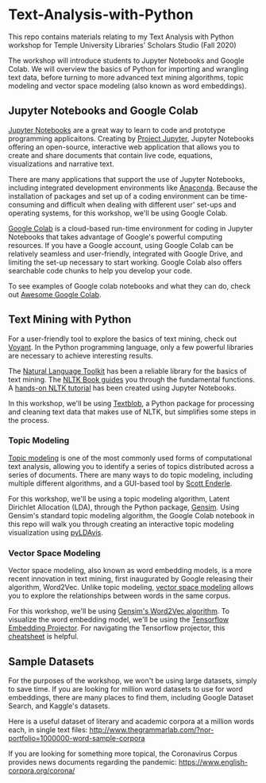 # Text-Analysis-with-Python

This repo contains materials relating to my Text Analysis with Python workshop for Temple University Libraries' Scholars Studio (Fall 2020)

The workshop will introduce students to Jupyter Notebooks and Google Colab. We will overview the basics of Python for importing and wrangling text data, before turning to more advanced text mining algorithms, topic modeling and vector space modeling (also known as word embeddings).

## Jupyter Notebooks and Google Colab

[Jupyter Notebooks](https://github.com/jupyter/notebook) are a great way to learn to code and prototype programming applicaitons. Creating by [Project Jupyter](https://jupyter.org/), Jupyter Notebooks offering an open-source, interactive web application that allows you to create and share documents that contain live code, equations, visualizations and narrative text. 

There are many applications that support the use of Jupyter Notebooks, including integrated development environments like [Anaconda](https://docs.anaconda.com/anaconda/navigator/). Because the installation of packages and set up of a coding environment can be time-consuming and difficult when dealing with different user' set-ups and operating systems, for this workshop, we'll be using Google Colab.

[Google Colab](https://colab.research.google.com/notebooks/intro.ipynb#recent=true) is a cloud-based run-time environment for coding in Jupyter Notebooks that takes advantage of Google's powerful computing resources. If you have a Google account, using Google Colab can be relatively seamless and user-friendly, integrated with Google Drive, and limiting the set-up necessary to start working. Google Colab also offers searchable code chunks to help you develop your code. 

To see examples of Google colab notebooks and what they can do, check out [Awesome Google Colab](https://github.com/firmai/awesome-google-colab).

## Text Mining with Python

For a user-friendly tool to explore the basics of text mining, check out [Voyant](https://voyant-tools.org/). In the Python programming language, only a few powerful libraries are necessary to achieve interesting results. 

The [Natural Language Toolkit](https://www.nltk.org) has been a reliable library for the basics of text mining. The [NLTK Book guides](https://www.nltk.org/book/) you through the fundamental functions. A [hands-on NLTK tutorial](https://github.com/hb20007/hands-on-nltk-tutorial) has been created using Jupyter Notebooks.

In this workshop, we'll be using [Textblob](https://textblob.readthedocs.io/en/dev/), a Python package for processing and cleaning text data that makes use of NLTK, but simplifies some steps in the process. 

### Topic Modeling

[Topic modeling](http://journalofdigitalhumanities.org/2-1/topic-modeling-a-basic-introduction-by-megan-r-brett/) is one of the most commonly used forms of computational text analysis, allowing you to identify a series of topics distributed across a series of documents. There are many ways to do topic modeling, including multiple different algorithms, and a GUI-based tool by [Scott Enderle](https://github.com/senderle/topic-modeling-tool).

For this workshop, we'll be using a topic modeling algorithm, Latent Dirichlet Allocation (LDA), through the Python package, [Gensim](https://radimrehurek.com/gensim/). Using Gensim's standard topic modeling algorithm, the Google Colab notebook in this repo will walk you through creating an interactive topic modeling visualization using [pyLDAvis](https://github.com/bmabey/pyLDAvis).


### Vector Space Modeling

Vector space modeling, also known as word embedding models, is a more recent innovation in text mining, first inaugurated by Google releasing their algorithm, Word2Vec. Unlike topic modeling, [vector space modeling](http://bookworm.benschmidt.org/posts/2015-10-25-Word-Embeddings.html) allows you to explore the relationships between words in the same corpus. 

For this workshop, we'll be using [Gensim's Word2Vec algorithm](https://radimrehurek.com/gensim/auto_examples/tutorials/run_word2vec.html). To visualize the word embedding model, we'll be using the [Tensorflow Embedding Projector](https://projector.tensorflow.org/). For navigating the Tensorflow projector, this [cheatsheet](https://github.com/louishenrifranc/Tensorflow-Cheatsheet) is helpful.

## Sample Datasets

For the purposes of the workshop, we won't be using large datasets, simply to save time. If you are looking for million word datasets to use for word embeddings, there are many places to find them, including Google Dataset Search, and Kaggle's datasets. 

Here is a useful dataset of literary and academic corpora at a million words each, in single text files: http://www.thegrammarlab.com/?nor-portfolio=1000000-word-sample-corpora

If you are looking for something more topical, the Coronavirus Corpus provides news documents regarding the pandemic: https://www.english-corpora.org/corona/
